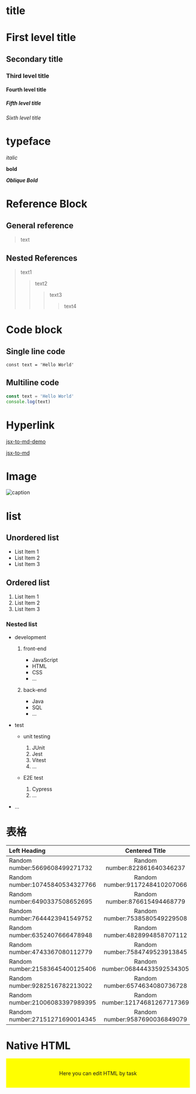 
# title

# First level title

## Secondary title

### Third level title

#### Fourth level title

##### Fifth level title

###### Sixth level title

# typeface
*italic*

**bold**

***Oblique Bold***
# Reference Block

## General reference

>text
## Nested References

>text1
>>text2
>>>text3
>>>>text4
# Code block

## Single line code
`const text = 'Hello World'`
## Multiline code

```js
const text = 'Hello World'
console.log(text)
```

# Hyperlink
[jsx-to-md-demo](https://github.com/eyelly-wu/jsx-to-md-demo)

[jsx-to-md](https://github.com/eyelly-wu/jsx-to-md)
# Image
![caption](abd 'Picture Title')
# list

## Unordered list
* List Item 1
* List Item 2
* List Item 3

## Ordered list
1. List Item 1
2. List Item 2
3. List Item 3

### Nested list 
* development

   1. front-end

      * JavaScript
      * HTML
      * CSS
      * ...

   2. back-end

      * Java
      * SQL
      * ...


* test

   * unit testing 

      1. JUnit
      2. Jest
      3. Vitest
      4. ...

   * E2E test

      1. Cypress
      2. ...


* ...

# 表格

|Left Heading|Centered Title|Right Heading|
|:-|:-:|-:|
|Random number:5669608499271732|Random number:822861640346237|Random number:7244534469040349|
|Random number:10745840534327766|Random number:9117248410207066|Random number:9755001121060414|
|Random number:6490337508652695|Random number:876615494468779|Random number:7131750513150117|
|Random number:7644423941549752|Random number:7538580549229508|Random number:6427096909723573|
|Random number:6352407666478948|Random number:4828994858707112|Random number:7144886776381525|
|Random number:4743367080112779|Random number:7584749523913845|Random number:5740721419923793|
|Random number:21583645400125406|Random number:06844433592534305|Random number:5315141299902535|
|Random number:9282516782213022|Random number:6574634080736728|Random number:3887930095255703|
|Random number:21006083397989395|Random number:12174681267717369|Random number:8962256682631953|
|Random number:27151271690014345|Random number:9587690036849079|Random number:7963826037882553|

<h1>Native HTML</h1>
<div style="background: yellow;height: 80px;display: flex;justify-content: center;align-items: center;">
  <p>Here you can edit HTML by task</p>
</div>